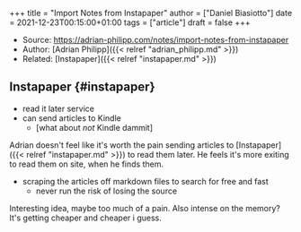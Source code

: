 +++
title = "Import Notes from Instapaper"
author = ["Daniel Biasiotto"]
date = 2021-12-23T00:15:00+01:00
tags = ["article"]
draft = false
+++

-   Source: <https://adrian-philipp.com/notes/import-notes-from-instapaper>
-   Author: [Adrian Philipp]({{< relref "adrian_philipp.md" >}})
-   Related: [Instapaper]({{< relref "instapaper.md" >}})


## Instapaper {#instapaper}

-   read it later service
-   can send articles to Kindle
    -   [what about _not_ Kindle dammit]

Adrian doesn't feel like it's worth the pain sending articles to [Instapaper]({{< relref "instapaper.md" >}}) to  read them later. He feels it's more exiting to read them on site, when he finds them.

-   scraping the articles off markdown files to search for free and fast
    -   never run the risk of losing the source

Interesting idea, maybe too much of a pain. Also intense on the memory? It's getting cheaper and cheaper i guess.
